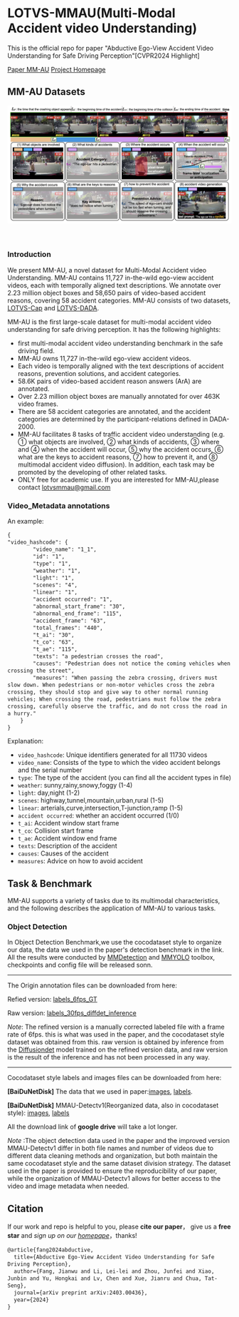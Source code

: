 # LOTVS-MMAU(Multi-Modal Accident video Understanding)

This is the official repo for paper "Abductive Ego-View Accident Video Understanding for Safe Driving Perception"[CVPR2024 Highlight]

[Paper MM-AU](https://arxiv.org/abs/2403.00436)
[Project Homepage](http://www.lotvsmmau.net/)

## MM-AU Datasets

<div align="center">
  <img src="MM-AU.png" width="900"/>
  <div>&nbsp;</div>

  <div>&nbsp;</div>
</div>

### Introduction

We present MM-AU, a novel dataset for Multi-Modal Accident video Understanding. MM-AU contains 11,727 in-the-wild ego-view accident videos, each with temporally aligned text descriptions. We annotate over 2.23 million object boxes and 58,650 pairs of video-based accident reasons, covering 58 accident categories.
MM-AU consists of two datasets, [LOTVS-Cap](https://github.com/JWFangit/LOTVS-CAP) and [LOTVS-DADA](https://github.com/JWFangit/LOTVS-DADA).

MM-AU is the first large-scale dataset for multi-modal accident video understanding for safe driving perception. It has the following highlights:

- first multi-modal accident video understanding benchmark in the safe driving field.
- MM-AU owns 11,727 in-the-wild ego-view accident videos.
- Each video is temporally aligned with the text descriptions of accident reasons, prevention solutions, and accident categories.
- 58.6K pairs of video-based accident reason answers (ArA) are annotated.
- Over 2.23 million object boxes are manually annotated for over 463K video frames.
- There are 58 accident categories are annotated, and the accident categories are determined by the participant-relations defined in DADA-2000.
- MM-AU facilitates 8 tasks of traffic accident video understanding (e.g. ① what objects are involved, ② what kinds of accidents, ③ where and ④ when the accident will occur, ⑤ why the accident occurs, ⑥ what are the keys to accident reasons, ⑦ how to prevent it, and ⑧ multimodal accident video diffusion). In addition, each task may be promoted by the developing of other related tasks.
- ONLY free for academic use.
If you are interested for MM-AU,please contact lotvsmmau@gmail.com

### Video_Metadata annotations

An example:

```
{
"video_hashcode": {
        "video_name": "1_1",
        "id": "1",
        "type": "1",
        "weather": "1",
        "light": "1",
        "scenes": "4",
        "linear": "1",
        "accident occurred": "1",
        "abnormal_start_frame": "30",
        "abnormal_end_frame": "115",
        "accident_frame": "63",
        "total_frames": "440",
        "t_ai": "30",
        "t_co": "63",
        "t_ae": "115",
        "texts": "a pedestrian crosses the road",
        "causes": "Pedestrian does not notice the coming vehicles when crossing the street",
        "measures": "When passing the zebra crossing, drivers must slow down. When pedestrians or non-motor vehicles cross the zebra crossing, they should stop and give way to other normal running vehicles; When crossing the road, pedestrians must follow the zebra crossing, carefully observe the traffic, and do not cross the road in a hurry."
    }
}
```

Explanation:

- `video_hashcode`: Unique identifiers generated for all 11730 videos
- `video_name`: Consists of the type to which the video accident belongs and the serial number
- `type`: The type of the accident (you can find all the accident types in file)
- `weather`: sunny,rainy,snowy,foggy (1-4)
- `light`: day,night (1-2)
- `scenes`: highway,tunnel,mountain,urban,rural (1-5)
- `linear`: arterials,curve,intersection,T-junction,ramp (1-5)
- `accident occurred`: whether an accident occurred (1/0)
- `t_ai`: Accident window start frame
- `t_co`: Collision start frame
- `t_ae`: Accident window end frame
- `texts`: Description of the accident
- `causes`: Causes of the accident
- `measures`: Advice on how to avoid accident

## Task & Benchmark

MM-AU supports a variety of tasks due to its multimodal characteristics, and the following describes the application of MM-AU to various tasks.

### Object Detection

In Object Detection Benchmark,we use the cocodataset style to organize our data, the data we used in the paper's detection benchmark in the link.
All the results were conducted by [MMDetection](https://github.com/open-mmlab/mmdetection) and [MMYOLO](https://github.com/open-mmlab/mmyolo) toolbox, checkpoints and config file will be released sonn.

---

The Origin annotation files can be downloaded from here:

Refied version: [labels_6fps_GT](https://pan.baidu.com/s/1su8pcIx7GLvCD1qErkJWww?pwd=zfwz)

Raw version: [labels_30fps_diffdet_inference](https://pan.baidu.com/s/1ksUAbb0tdpOSKP87tpYUyA?pwd=gwl7)

*Note*: The refined version is a manually corrected labeled file with a frame rate of 6fps. this is what was used in the paper, and the cocodataset style dataset was obtained from this. raw version is obtained by inference from the [Diffusiondet](https://github.com/ShoufaChen/DiffusionDet) model trained on the refined version data, and raw version is the result of the inference and has not been processed in any way.

---

Cocodataset style labels and images files can be downloaded from here:

**[BaiDuNetDisk]** The data that we used in paper:[images](https://pan.baidu.com/s/1DQ8wlfte_JcC6MWhAsFZrw?pwd=fvpk), [labels](https://pan.baidu.com/s/1aoca1jCbZf_NErtibY6H7A?pwd=5icc).

**[BaiDuNetDisk]** MMAU-Detectv1(Reorganized data, also in cocodataset style): [images](https://pan.baidu.com/s/1bL4-ZFWcw3B28gBOrjwi7w?pwd=umdw), [labels](https://pan.baidu.com/s/1l777BoN2_z7vvLbqqHYqxA?pwd=y5y1)

All the download link of **google drive** will take a lot longer.

*Note* :The object detection data used in the paper and the improved version MMAU-Detectv1 differ in both file names and number of videos due to different data cleaning methods and organization, but both maintain the same cocodataset style and the same dataset division strategy. The dataset used in the paper is provided to ensure the reproducibility of our paper, while the organization of MMAU-Detectv1 allows for better access to the video and image metadata when needed.


## Citation

If our work and repo is helpful to you, please **cite our paper**， give us a **free star** and *sign up on our [homepape](http://www.lotvsmmau.net/)*，thanks!

```
@article{fang2024abductive,
  title={Abductive Ego-View Accident Video Understanding for Safe Driving Perception},
  author={Fang, Jianwu and Li, Lei-lei and Zhou, Junfei and Xiao, Junbin and Yu, Hongkai and Lv, Chen and Xue, Jianru and Chua, Tat-Seng},
  journal={arXiv preprint arXiv:2403.00436},
  year={2024}
}
```

